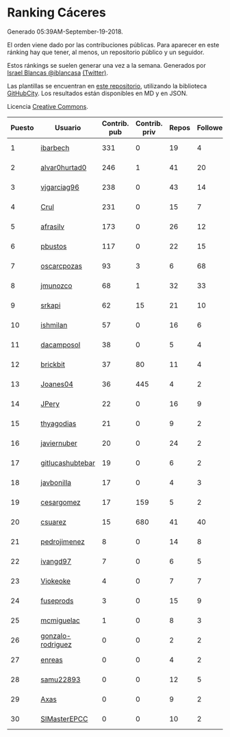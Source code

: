 # Ranking Cáceres

Generado 05:39AM-September-19-2018.

El orden viene dado por las contribuciones públicas. Para aparecer en este ránking hay que tener, al menos, un repositorio público y un seguidor.

Estos ránkings se suelen generar una vez a la semana. Generados por [Israel Blancas @iblancasa](https://github.com/iblancasa/) [(Twitter)](https://twitter.com/iblancasa).

Las plantillas se encuentran en [este repositorio](https://github.com/iblancasa/GH-Spanish-Ranking), utilizando la biblioteca [GitHubCity](https://github.com/iblancasa/GitHubCity). Los resultados están disponibles en MD y en JSON.

Licencia [Creative Commons](https://creativecommons.org/licenses/by/4.0/).

| Puesto   |  Usuario  | Contrib. pub | Contrib. priv |Repos| Followers | Desde |  Avatar  |
|----------|-----------|--------------|---------------|-----|-----------|-------|----------|
|1|[ibarbech](https://github.com/ibarbech)|331|0|19|4|2015-09-20|![ibarbech]()|
|2|[alvar0hurtad0](https://github.com/alvar0hurtad0)|246|1|41|20|2011-10-15|![alvar0hurtad0]()|
|3|[vjgarciag96](https://github.com/vjgarciag96)|238|0|43|14|2016-07-01|![vjgarciag96]()|
|4|[Crul](https://github.com/Crul)|231|0|15|7|2013-09-29|![Crul]()|
|5|[afrasilv](https://github.com/afrasilv)|173|0|26|12|2014-10-15|![afrasilv]()|
|6|[pbustos](https://github.com/pbustos)|117|0|22|15|2013-12-06|![pbustos]()|
|7|[oscarcpozas](https://github.com/oscarcpozas)|93|3|6|68|2013-01-27|![oscarcpozas]()|
|8|[jmunozco](https://github.com/jmunozco)|68|1|32|33|2012-11-23|![jmunozco]()|
|9|[srkapi](https://github.com/srkapi)|62|15|21|10|2015-02-08|![srkapi]()|
|10|[ishmilan](https://github.com/ishmilan)|57|0|16|6|2014-10-07|![ishmilan]()|
|11|[dacamposol](https://github.com/dacamposol)|38|0|5|4|2016-01-27|![dacamposol]()|
|12|[brickbit](https://github.com/brickbit)|37|80|11|4|2016-06-02|![brickbit]()|
|13|[Joanes04](https://github.com/Joanes04)|36|445|4|2|2014-11-25|![Joanes04]()|
|14|[JPery](https://github.com/JPery)|22|0|16|9|2015-02-18|![JPery]()|
|15|[thyagodias](https://github.com/thyagodias)|21|0|9|2|2017-09-08|![thyagodias]()|
|16|[javiernuber](https://github.com/javiernuber)|20|0|24|2|2011-06-16|![javiernuber]()|
|17|[gitlucashubtebar](https://github.com/gitlucashubtebar)|19|0|6|2|2018-02-06|![gitlucashubtebar]()|
|18|[javbonilla](https://github.com/javbonilla)|17|0|4|3|2011-10-12|![javbonilla]()|
|19|[cesargomez](https://github.com/cesargomez)|17|159|5|2|2013-02-14|![cesargomez]()|
|20|[csuarez](https://github.com/csuarez)|15|680|41|40|2011-03-21|![csuarez]()|
|21|[pedrojimenez](https://github.com/pedrojimenez)|8|0|14|8|2011-09-12|![pedrojimenez]()|
|22|[ivangd97](https://github.com/ivangd97)|7|0|6|5|2014-05-06|![ivangd97]()|
|23|[Viokeoke](https://github.com/Viokeoke)|4|0|7|7|2015-10-23|![Viokeoke]()|
|24|[fuseprods](https://github.com/fuseprods)|3|0|15|9|2012-12-15|![fuseprods]()|
|25|[mcmiguelac](https://github.com/mcmiguelac)|1|0|8|3|2014-05-07|![mcmiguelac]()|
|26|[gonzalo-rodriguez](https://github.com/gonzalo-rodriguez)|0|0|2|2|2013-04-02|![gonzalo-rodriguez]()|
|27|[enreas](https://github.com/enreas)|0|0|4|2|2011-11-07|![enreas]()|
|28|[samu22893](https://github.com/samu22893)|0|0|12|5|2013-10-30|![samu22893]()|
|29|[Axas](https://github.com/Axas)|0|0|9|2|2015-03-04|![Axas]()|
|30|[SIMasterEPCC](https://github.com/SIMasterEPCC)|0|0|10|2|2017-03-16|![SIMasterEPCC]()|
